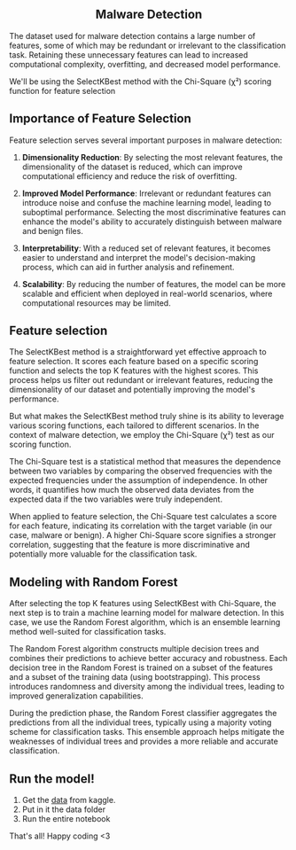 <h2 align="center">Malware Detection</h2>

The dataset used for malware detection contains a large number of features, some of which may be redundant or irrelevant to the classification task. Retaining these unnecessary features can lead to increased computational complexity, overfitting, and decreased model performance.

We'll be using the SelectKBest method with the Chi-Square (χ²) scoring function for feature selection

## Importance of Feature Selection

Feature selection serves several important purposes in malware detection:

1. **Dimensionality Reduction**: By selecting the most relevant features, the dimensionality of the dataset is reduced, which can improve computational efficiency and reduce the risk of overfitting.

2. **Improved Model Performance**: Irrelevant or redundant features can introduce noise and confuse the machine learning model, leading to suboptimal performance. Selecting the most discriminative features can enhance the model's ability to accurately distinguish between malware and benign files.

3. **Interpretability**: With a reduced set of relevant features, it becomes easier to understand and interpret the model's decision-making process, which can aid in further analysis and refinement.

4. **Scalability**: By reducing the number of features, the model can be more scalable and efficient when deployed in real-world scenarios, where computational resources may be limited.


## Feature selection

The SelectKBest method is a straightforward yet effective approach to feature selection. It scores each feature based on a specific scoring function and selects the top K features with the highest scores. This process helps us filter out redundant or irrelevant features, reducing the dimensionality of our dataset and potentially improving the model's performance.

But what makes the SelectKBest method truly shine is its ability to leverage various scoring functions, each tailored to different scenarios. In the context of malware detection, we employ the Chi-Square (χ²) test as our scoring function.

The Chi-Square test is a statistical method that measures the dependence between two variables by comparing the observed frequencies with the expected frequencies under the assumption of independence. In other words, it quantifies how much the observed data deviates from the expected data if the two variables were truly independent.

When applied to feature selection, the Chi-Square test calculates a score for each feature, indicating its correlation with the target variable (in our case, malware or benign). A higher Chi-Square score signifies a stronger correlation, suggesting that the feature is more discriminative and potentially more valuable for the classification task.


## Modeling with Random Forest

After selecting the top K features using SelectKBest with Chi-Square, the next step is to train a machine learning model for malware detection. In this case, we use the Random Forest algorithm, which is an ensemble learning method well-suited for classification tasks.

The Random Forest algorithm constructs multiple decision trees and combines their predictions to achieve better accuracy and robustness. Each decision tree in the Random Forest is trained on a subset of the features and a subset of the training data (using bootstrapping). This process introduces randomness and diversity among the individual trees, leading to improved generalization capabilities.

During the prediction phase, the Random Forest classifier aggregates the predictions from all the individual trees, typically using a majority voting scheme for classification tasks. This ensemble approach helps mitigate the weaknesses of individual trees and provides a more reliable and accurate classification.

## Run the model!

1. Get the [data](https://www.kaggle.com/datasets/dscclass/malware/) from kaggle.
2. Put in it the data folder
3. Run the entire notebook

That's all! Happy coding <3